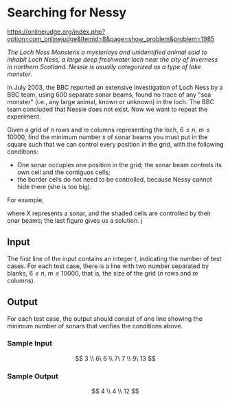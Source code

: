 # Searching for Nessy 

https://onlinejudge.org/index.php?option=com_onlinejudge&Itemid=8&page=show_problem&problem=1985


*The Loch Ness Monsteris a mysterioys and unidentified animal said to inhabit Loch Ness, a large deep freshwater loch near the city of Inverness in northern Scotland. Nessie is usually categorized as a type of lake monster*.

In July 2003, the BBC reported an extensive investigation of Loch Ness by a BBC team, using 600 separate sonar beams, found no trace of any "sea monster" (i.e., any large animal, known or unknown) in the loch. The BBC team concluded that Nessie does not exist. Now we want to repeat the experiment. 

Given a grid of $n$ rows and $m$ columns representing the loch, $6 \leq n, \ m \leq 10000$, find the minimum number $s$ of sonar beams you must put in the square such that we can control every position in the grid, with the following conditions: 

- One sonar occupies one position in the grid; the sonar beam controls its own cell and the contiguos cells; 
- the border cells do not need to be controlled, because Nessy cannot hide there (she is too big).

For example,

where X represents a sonar, and the shaded cells are controlled by their onar beams; the last figure gives us a solution. j


## Input

The first line of the input contains an integer $t$, indicating the number of test cases. For each test case, there is a line with two number separated by blanks, $6 \leq n, \ m \leq 10000$, that is, the size of the grid ($n$ rows and $m$ columns).


## Output 

For each test case, the output should consist of one line showing the minimum number of sonars that verifies the conditions above. 

### Sample Input 

$$
3 \\ 
6\ 6 \\ 
7\ 7 \\ 
9\ 13 
$$


### Sample Output 

$$
4 \\ 
4 \\
12
$$
